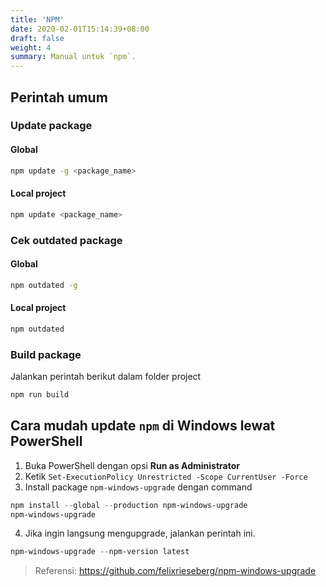 ```yaml
---
title: 'NPM'
date: 2020-02-01T15:14:39+08:00
draft: false
weight: 4
summary: Manual untuk `npm`.
---
```


## Perintah umum

### Update package

#### Global
```bash
npm update -g <package_name> 
```

#### Local project
```bash
npm update <package_name> 
```

### Cek outdated package

#### Global
```bash
npm outdated -g 
```

#### Local project
```bash
npm outdated 
```

### Build package
Jalankan perintah berikut dalam folder project 
```bash
npm run build
```


## Cara mudah update `npm` di Windows lewat PowerShell
1. Buka PowerShell dengan opsi **Run as Administrator**
2. Ketik `Set-ExecutionPolicy Unrestricted -Scope CurrentUser -Force`
3. Install package `npm-windows-upgrade` dengan command 
```powershell
npm install --global --production npm-windows-upgrade
npm-windows-upgrade
```

4. Jika ingin langsung mengupgrade, jalankan perintah ini.
```powershell
npm-windows-upgrade --npm-version latest
```

> Referensi: 
https://github.com/felixrieseberg/npm-windows-upgrade

